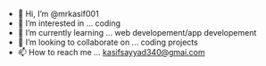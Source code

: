 - 👋 Hi, I’m @mrkasif001
- 👀 I’m interested in ... coding
- 🌱 I’m currently learning ... web developement/app developement
- 💞️ I’m looking to collaborate on ... coding projects
- 📫 How to reach me ... kasifsayyad340@gmai.com

<!---
mrkasif001/mrkasif001 is a ✨ special ✨ repository because its `README.md` (this file) appears on your GitHub profile.
You can click the Preview link to take a look at your changes.
--->
